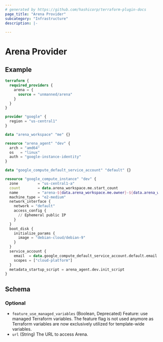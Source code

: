 ```yaml
---
# generated by https://github.com/hashicorp/terraform-plugin-docs
page_title: "Arena Provider"
subcategory: "Infrastructure"
description: |-
  
---
```


# Arena Provider

## Example

```terraform
terraform {
  required_providers {
    arena = {
      source = "unmanned/arena"
    }
  }
}

provider "google" {
  region = "us-central1"
}

data "arena_workspace" "me" {}

resource "arena_agent" "dev" {
  arch = "amd64"
  os   = "linux"
  auth = "google-instance-identity"
}

data "google_compute_default_service_account" "default" {}

resource "google_compute_instance" "dev" {
  zone         = "us-central1-a"
  count        = data.arena_workspace.me.start_count
  name         = "arena-${data.arena_workspace.me.owner}-${data.arena_workspace.me.name}"
  machine_type = "e2-medium"
  network_interface {
    network = "default"
    access_config {
      // Ephemeral public IP
    }
  }
  boot_disk {
    initialize_params {
      image = "debian-cloud/debian-9"
    }
  }
  service_account {
    email  = data.google_compute_default_service_account.default.email
    scopes = ["cloud-platform"]
  }
  metadata_startup_script = arena_agent.dev.init_script
}
```

<!-- schema generated by tfplugindocs -->
## Schema

### Optional

- `feature_use_managed_variables` (Boolean, Deprecated) Feature: use managed Terraform variables. The feature flag is not used anymore as Terraform variables are now exclusively utilized for template-wide variables.
- `url` (String) The URL to access Arena.